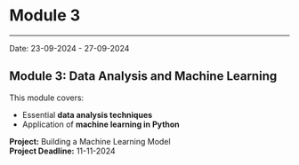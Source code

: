 # Module 3
---
Date: 23-09-2024 - 27-09-2024

## Module 3: Data Analysis and Machine Learning
This module covers:
- Essential **data analysis techniques**
- Application of **machine learning in Python**


**Project:** Building a Machine Learning Model  
**Project Deadline:** 11-11-2024
